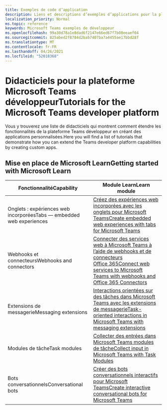 ```yaml
---
title: Exemples de code d’application
description: Liens et descriptions d’exemples d’applications pour la plateforme Microsoft Teams développeur
localization_priority: Normal
ms.topic: reference
keywords: Microsoft Teams exemples de développeur
ms.openlocfilehash: 99a30d78a1e8dad6f2147e66ed67f7b08eeaef04
ms.sourcegitcommit: 825abed2f8784d2bab7407ba7a4455ae17bbd28f
ms.translationtype: MT
ms.contentlocale: fr-FR
ms.lasthandoff: 04/26/2021
ms.locfileid: "52018368"
---
```

# <a name="tutorials-for-the-microsoft-teams-developer-platform"></a><span data-ttu-id="ab44c-104">Didacticiels pour la plateforme Microsoft Teams développeur</span><span class="sxs-lookup"><span data-stu-id="ab44c-104">Tutorials for the Microsoft Teams developer platform</span></span>

<span data-ttu-id="ab44c-105">Vous y trouverez une liste de didacticiels qui montrent comment étendre les fonctionnalités de la plateforme Teams développeur en créant des applications personnalisées.</span><span class="sxs-lookup"><span data-stu-id="ab44c-105">Here you will find a list of tutorials that demonstrate how you can extend the Teams developer platform capabilities by creating custom apps.</span></span>

## <a name="getting-started-with-microsoft-learn"></a><span data-ttu-id="ab44c-106">Mise en place de Microsoft Learn</span><span class="sxs-lookup"><span data-stu-id="ab44c-106">Getting started with Microsoft Learn</span></span>

| <span data-ttu-id="ab44c-107">**Fonctionnalité**</span><span class="sxs-lookup"><span data-stu-id="ab44c-107">**Capability**</span></span>| <span data-ttu-id="ab44c-108">**Module Learn**</span><span class="sxs-lookup"><span data-stu-id="ab44c-108">**Learn module**</span></span>|
|--------|-------------|
| <span data-ttu-id="ab44c-109">Onglets : expériences web incorporées</span><span class="sxs-lookup"><span data-stu-id="ab44c-109">Tabs  — embedded web experiences</span></span>  |  [<span data-ttu-id="ab44c-110">Créez des expériences web incorporées avec les onglets pour Microsoft Teams</span><span class="sxs-lookup"><span data-stu-id="ab44c-110">Create embedded web experiences with tabs for Microsoft Teams</span></span>](https://docs.microsoft.com/learn/modules/embedded-web-experiences/) |
| <span data-ttu-id="ab44c-111">Webhooks et connecteurs</span><span class="sxs-lookup"><span data-stu-id="ab44c-111">Webhooks and connectors</span></span>  |  [<span data-ttu-id="ab44c-112">Connecter des services web à Microsoft Teams à l’aide de webhooks et de connecteurs Office 365</span><span class="sxs-lookup"><span data-stu-id="ab44c-112">Connect web services to Microsoft Teams with webhooks and Office 365 Connectors</span></span>](https://docs.microsoft.com/learn/modules/msteams-webhooks-connectors/) |
|<span data-ttu-id="ab44c-113">Extensions de messagerie</span><span class="sxs-lookup"><span data-stu-id="ab44c-113">Messaging extensions</span></span>  | [<span data-ttu-id="ab44c-114">Interactions orientées sur des tâches dans Microsoft Teams avec les extensions de messagerie</span><span class="sxs-lookup"><span data-stu-id="ab44c-114">Task-oriented interactions in Microsoft Teams with messaging extensions</span></span>](https://docs.microsoft.com/learn/modules/msteams-messaging-extensions/)  |
| <span data-ttu-id="ab44c-115">Modules de tâche</span><span class="sxs-lookup"><span data-stu-id="ab44c-115">Task modules</span></span> |  [<span data-ttu-id="ab44c-116">Collecter des entrées dans Microsoft Teams modules de tâche</span><span class="sxs-lookup"><span data-stu-id="ab44c-116">Collect input in Microsoft Teams with Task Modules</span></span>](https://docs.microsoft.com/learn/modules/msteams-task-modules/) |
| <span data-ttu-id="ab44c-117">Bots conversationnels</span><span class="sxs-lookup"><span data-stu-id="ab44c-117">Conversational bots</span></span>  | [<span data-ttu-id="ab44c-118">Créer des bots conversationnels interactifs pour Microsoft Teams</span><span class="sxs-lookup"><span data-stu-id="ab44c-118">Create interactive conversational bots for Microsoft Teams</span></span>](https://docs.microsoft.com/learn/modules/msteams-conversation-bots/)  |


